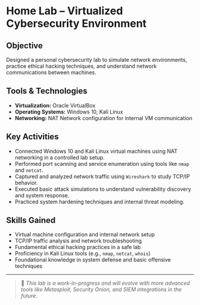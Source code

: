 # Home Lab – Virtualized Cybersecurity Environment

##  Objective  
Designed a personal cybersecurity lab to simulate network environments, practice ethical hacking techniques, and understand network communications between machines.

##  Tools & Technologies  
- **Virtualization:** Oracle VirtualBox  
- **Operating Systems:** Windows 10, Kali Linux  
- **Networking:** NAT Network configuration for internal VM communication

##  Key Activities  
- Connected Windows 10 and Kali Linux virtual machines using NAT networking in a controlled lab setup.  
- Performed port scanning and service enumeration using tools like `nmap` and `netcat`.  
- Captured and analyzed network traffic using `Wireshark` to study TCP/IP behavior.  
- Executed basic attack simulations to understand vulnerability discovery and system response.  
- Practiced system hardening techniques and internal threat modeling.

##  Skills Gained  
- Virtual machine configuration and internal network setup  
- TCP/IP traffic analysis and network troubleshooting  
- Fundamental ethical hacking practices in a safe lab  
- Proficiency in Kali Linux tools (e.g., `nmap`, `netcat`, `whois`)  
- Foundational knowledge in system defense and basic offensive techniques

---

> 📝 *This lab is a work-in-progress and will evolve with more advanced tools like Metasploit, Security Onion, and SIEM integrations in the future.*
